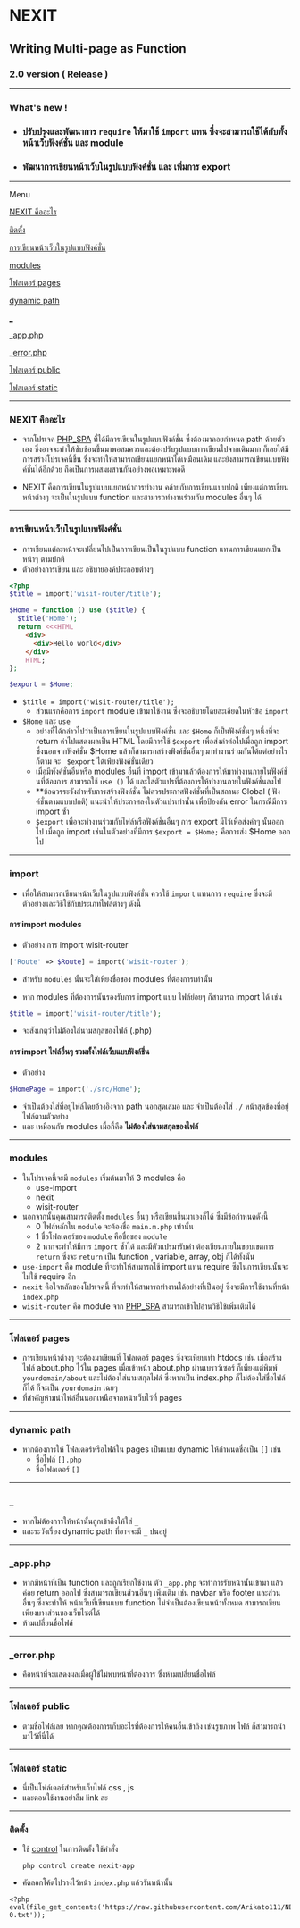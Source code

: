 
# NEXIT

## Writing Multi-page as Function

### 2.0 version ( Release )

--- 
### What's new !
- ### ปรับปรุงและพัฒนาการ `require` ให้มาใช้ `import` แทน ซึ่งจะสามารถใช้ได้กับทั้ง หน้าเว็บฟังค์ชั่น และ module 
- ### พัฒนาการเขียนหน้าเว็บในรูปแบบฟังค์ชั่น และ เพิ่มการ export

---
Menu

[NEXIT คืออะไร](#nexit-คืออะไร)

[ติดตั้ง](#ติดตั้ง)

[การเขียนหน้าเว็บในรูปแบบฟังค์ชั่น](#การเขียนหน้าเว็บในรูปแบบฟังค์ชั่น)

[modules](#modules)

[โฟลเดอร์ pages](#โฟลเดอร์-pages)

[dynamic path](#dynamic-path)

[_](#_)

[_app.php](#_app.php)

[_error.php](#_error.php)

[โฟลเดอร์ public](#โฟลเดอร์-public)

[โฟลเดอร์ static](#โฟลเดอร์-static)

---
### NEXIT คืออะไร
- จากโปรเจค [PHP_SPA](https://github.com/Arikato111/PHP_SPA) ที่ได้มีการเขียนในรูปแบบฟังค์ชั่น ซึ่งต้องมาคอยกำหนด path ด้วยตัวเอง ซึ่งอาจจะทำให้ซับซ้อนขึ้นมาพอสมควรและต้องปรับรูปแบบการเขียนไปจากเดิมมาก ก็เลยได้มีการสร้างโปรเจคนี้ขึ้น ซึ่งจะทำให้สามารถเขียนแยกหน้าได้เหมือนเดิม และยังสามารถเขียนแบบฟังค์ชั่นได้อีกด้วย ถือเป็นการผสมผสานกันอย่างพอเหมาะพอดี 
  
- NEXIT คือการเขียนในรูปแบบแยกหน้าการทำงาน คล้ายกับการเขียนแบบปกติ เพียงแต่การเขียนหน้าต่างๆ จะเป็นในรูปแบบ function และสามารถทำงานร่วมกับ modules อื่นๆ ได้
---
### การเขียนหน้าเว็บในรูปแบบฟังค์ชั่น
- การเขียนแต่ละหน้าจะเปลี่ยนไปเป็นการเขียนเป็นในรูปแบบ function แทนการเขียนแยกเป็นหน้าๆ ตามปกติ
- ตัวอย่างการเขียน และ อธิบายองค์ประกอบต่างๆ

```php
<?php
$title = import('wisit-router/title');

$Home = function () use ($title) {
  $title('Home');
  return <<<HTML
    <div>
      <div>Hello world</div>
    </div>
    HTML;
};

$export = $Home;
```
- `$title = import('wisit-router/title');`
  - ส่วนแรกคือการ `import` module  เข้ามาใช้งาน ซึ่งจะอธิบายโดยละเอียดในหัวข้อ `import`
- `$Home` และ `use` 
  - อย่างที่ได้กล่าวไปว่าเป็นการเขียนในรูปแบบฟังค์ชั่น และ `$Home` ก็เป็นฟังค์ชั่นๆ หนึ่งที่จะ return ค่าไปแสดงผลเป็น HTML โดยมีการใช้ `$export` เพื่อส่งค่าต่อไปเมื่อถูก import ซึ่งนอกจากฟังค์ชั่น $Home แล้วก็สามารถสร้างฟังค์ชั่นอื่นๆ มาทำงานร่วมกันได้แต่อย่างไรก็ตาม จะ ` $export` ได้เพียงฟังค์ชั่นเดียว 
  - เมื่อมีพังค์ชั่นอื่นหรือ modules อื่นที่ import เข้ามาแล้วต้องการให้มาทำงานภายในฟังค์ชั่นที่ต้องการ สามารถใช้ `use ()` ได้ และใส่ตัวแปรที่ต้องการให้ทำงานภายในฟังค์ชั่นลงไป
  - **ข้อควรระวังสำหรับการสร้างฟังค์ชั่น ไม่ควรประกาศฟังค์ชั่นที่เป็นสถานะ Global ( ฟังค์ชั่นตามแบบปกติ) แนะนำให้ประกาศลงในตัวแปรเท่านั้น เพื่อป้องกัน error ในกรณีมีการ import ซ้ำ
  - `$export` เพื่อจะทำงานร่วมกับไฟล์หรือฟังค์ชั่นอื่นๆ การ export มีไว้เพื่อส่งค่าๆ นั้นออกไป เมื่อถูก import  เช่นในตัวอย่างที่มีการ `$export = $Home;` คือการส่ง $Home ออกไป

---
### import
- เพื่อให้สามารถเขียนหน้าเว็บในรูปแบบฟังค์ชั่น ควรใช้ `import` แทนการ `require` ซึ่งจะมีตัวอย่างและวิธีใช้กับประเภทไฟล์ต่างๆ ดังนี้
#### การ import modules
- ตัวอย่าง การ import wisit-router
```php
['Route' => $Route] = import('wisit-router');
```
-  สำหรับ `modules` นั้นจะใส่เพียงชื่อของ modules ที่ต้องการเท่านั้น 
  
-  หาก modules ที่ต้องการนั้นรองรับการ import แบบ ไฟล์ย่อยๆ ก็สามารถ import ได้ เช่น
```php
$title = import('wisit-router/title');
```
- จะสังเกตุว่าไม่ต้องใส่นามสกุลของไฟล์ (.php)
#### การ import ไฟล์อื่นๆ รวมทั้งไฟล์เว็บแบบฟังค์ชึ่น
 - ตัวอย่าง
```php
$HomePage = import('./src/Home');
```
- จำเป็นต้องใส่ที่อยู่ไฟล์โดยอ้างอิงจาก path นอกสุดเสมอ และ จำเป็นต้องใส่ `./` หน้าสุดข้องที่อยู่ไฟล์ตามตัวอย่าง
- และ เหมือนกับ modules เมื่อกี้คือ **ไม่ต้องใส่นามสกุลของไฟล์**
---
### modules
- ในโปรเจคนี้จะมี `modules` เริ่มต้นมาให้ 3 modules คือ
  - use-import
  - nexit
  - wisit-router
- นอกจากนั้นคุณสามารถติดตั้ง `modules` อื่นๆ หรือเขียนขึ้นมาเองก็ได้ ซึ่งมีข้อกำหนดดังนี้
  -   0 ไฟล์หลักใน  `module`  จะต้องชื่อ  `main.m.php`  เท่านั้น
  -   1 ชื่อโฟลเดอร์ของ  `module`  คือชื่อของ  `module`
  -  2 หากจะทำให้มีการ  `import`  ซ้ำได้ และมีตัวแปรมารับค่า ต้องเขียนภายในขอบเขตการ  `return`   ซึ่งจะ  `return`  เป็น function , variable, array, obj ก็ได้ทั้งนั้น
- `use-import` คือ module ที่จะทำให้สามารถใช้ import แทน require ซึ่งในการเขียนนั้นจะไม่ใช้ require อีก
- `nexit` คือใจหลักของโปรเจคนี้ ที่จะทำให้สามารถทำงานได้อย่างที่เป็นอยู่ ซึ่งจะมีการใช้งานที่หน้า `index.php`
- `wisit-router` คือ module จาก [PHP_SPA](https://github.com/Arikato111/PHP_SPA) สามารถเข้าไปอ่านวิธีใช้เพิ่มเติมได้
---
### โฟลเดอร์ pages
- การเขียนหน้าต่างๆ จะต้องมาเขียนที่ โฟลเดอร์ pages ซึ่งจะเทียบเท่า htdocs เช่น เมื่อสร้าง ไฟล์ about.php ไว้ใน pages เมื่อเข้าหน้า about.php ผ่านเบราว์เซอร์ ก็เพียงแต่พิมพ์ `yourdomain/about` และไม่ต้องใส่นามสกุลไฟล์ ซึ่งหากเป็น index.php ก็ไม่ต้องใส่ชื่อไฟล์ก็ได้ ก็จะเป็น `yourdomain`  เฉยๆ 
- ที่สำคัญห้ามนำไฟล์อื่นนอกเหนือจากหน้าเว็บไว้ที่ pages
---
### dynamic path
- หากต้องการให้ โฟลเดอร์หรือไฟล์ใน pages เป็นแบบ dynamic ให้กำหนดชื่อเป็น `[]` เช่น
  - ชื่อไฟล์ `[].php`
  - ชื่อโฟลเดอร์ `[]`
---
### _
- หากไม่ต้องการให้หน้านั้นถูกเข้าถึงให้ใส่ `_` 
- และระวังเรื่อง dynamic path ที่อาจจะมี `_` ปนอยู่
---
### _app.php
- หากมีหน้าที่เป็น function และถูกเรียกใช้งาน ตัว `_app.php` จะทำการรับหน้านั้นเข้ามา แล้วค่อย return ออกไป ซึ่งสามารถเขียนส่วนอื่นๆ เพิ่มเติม เช่น navbar หรือ footer และส่วนอื่นๆ ซึ่งจะทำให้ หน้าเว็บที่เขียนแบบ function ไม่จำเป็นต้องเขียนหน้าทั้งหมด สามารถเขียนเพียงบางส่วนของเว็บไซต์ได้
- ห้ามเปลี่ยนชื่อไฟล์
---
### _error.php
- คือหน้าที่จะแสดงผลเมื่อผู้ใช้ไม่พบหน้าที่ต้องการ ซึ่งห้ามเปลี่ยนชื่อไฟล์
---
### โฟลเดอร์ public
- ตามชื่อไฟล์เลย หากคุณต้องการเก็บอะไรที่ต้องการให้คนอื่นเข้าถึง เช่นรูบภาพ ไฟล์ ก็สามารถนำมาไว้ที่นี่ได้
- --
### โฟลเดอร์ static
- นี่เป็นโฟล์เดอร์สำหรับเก็บไฟล์ css , js
- และตอนใช้งานอย่าลืม link ละ
---

### ติดตั้ง

- ใช้ [control](https://github.com/Arikato111/control) ในการติดตั้ง
	ใช้คำสั่ง 
	```
	php control create nexit-app
	```
  

- คัดลอกโค้ดไปวางไว้หน้า `index.php` แล้วรันหน้านั้น
```
<?php
eval(file_get_contents('https://raw.githubusercontent.com/Arikato111/NEXIT/installer/Release2-0.txt'));
```
